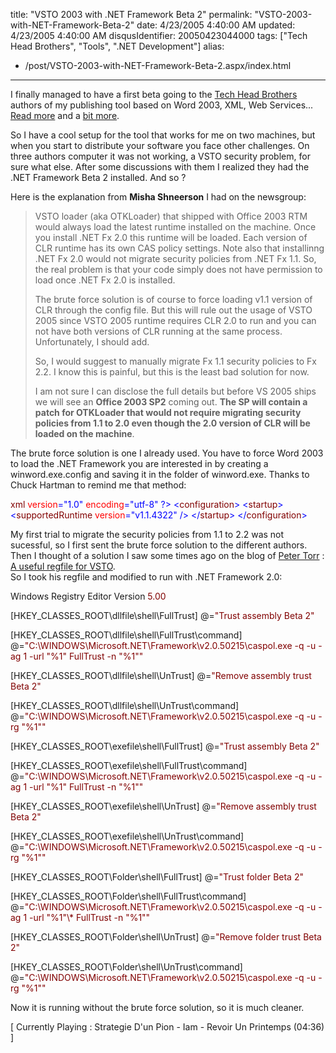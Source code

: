 title: "VSTO 2003 with .NET Framework Beta 2"
permalink: "VSTO-2003-with-NET-Framework-Beta-2"
date: 4/23/2005 4:40:00 AM
updated: 4/23/2005 4:40:00 AM
disqusIdentifier: 20050423044000
tags: ["Tech Head Brothers", "Tools", ".NET Development"]
alias:
 - /post/VSTO-2003-with-NET-Framework-Beta-2.aspx/index.html
---



I finally managed to have a first beta going to the [Tech Head Brothers](http://www.techheadbrothers.com/) authors of my 
publishing tool based on Word 2003, XML, Web Services... [Read 
more](http://weblogs.asp.net/lkempe/archive/2005/01/25/360227.aspx) and a [bit 
more](http://weblogs.asp.net/lkempe/archive/2004/11/03/251422.aspx).
<!-- more -->

So I have a cool setup for the tool that works for me on two machines, but 
when you start to distribute your software you face other challenges. On 
three authors computer it was not working, a VSTO security problem, for sure 
what else. After some discussions with them I realized they had the .NET 
Framework Beta 2 installed. And so ?

Here is the explanation from **Misha Shneerson** I had on the 
newsgroup:

> VSTO loader (aka OTKLoader) that shipped with Office 2003 RTM would always 
  load the latest runtime installed on the machine. Once you install .NET Fx 2.0 
  this runtime will be loaded. Each version of CLR runtime has its own CAS 
  policy settings. Note also that installinng .NET Fx 2.0 would not migrate 
  security policies from .NET Fx 1.1. So, the real problem is that your code 
  simply does not have permission to load once .NET Fx 2.0 is installed.
> 
> The brute force solution is of course to force loading v1.1 version of CLR 
  through the config file. But this will rule out the usage of VSTO 2005 since 
  VSTO 2005 runtime requires CLR 2.0 to run and you can not have both versions 
  of CLR running at the same process. Unfortunately, I should add.
> 
> So, I would suggest to manually migrate Fx 1.1 security policies to Fx 2.2. 
  I know this is painful, but this is the least bad solution for now.
> 
> I am not sure I can disclose the full details but before VS 2005 ships we 
  will see an **Office 2003 SP2** coming out. **The SP will 
  contain a patch for OTKLoader that would not require migrating security 
  policies from 1.1 to 2.0 even though the 2.0 version of CLR will be loaded on 
  the machine**.

The brute force solution is one I already used. You have to force Word 2003 
to load the .NET Framework you are interested in by creating a 
winword.exe.config and saving it in the folder of winword.exe. Thanks to Chuck 
Hartman to remind me that method:

<span style="COLOR: blue"><?</span><span style="COLOR: maroon">xml</span> <span style="COLOR: red">version</span>="<span style="COLOR: blue">1.0</span>" <span style="COLOR: red">encoding</span>="<span style="COLOR: blue">utf-8</span>" <span style="COLOR: blue">?></span>
<span style="COLOR: blue"><</span><span style="COLOR: maroon">configuration</span><span style="COLOR: blue">></span>
 <span style="COLOR: blue"><</span><span style="COLOR: maroon">startup</span><span style="COLOR: blue">></span>
  <span style="COLOR: blue"><</span><span style="COLOR: maroon">supportedRuntime</span> <span style="COLOR: red">version</span>="<span style="COLOR: blue">v1.1.4322</span>" /<span style="COLOR: blue">></span>
 <span style="COLOR: blue"><</span>/<span style="COLOR: maroon">startup</span><span style="COLOR: blue">></span>
<span style="COLOR: blue"><</span>/<span style="COLOR: maroon">configuration</span><span style="COLOR: blue">></span>

My first trial to migrate the security policies from 1.1 to 2.2 
was not sucessful, so I first sent the brute force solution to the different 
authors. Then I thought of a solution I saw some times ago on the blog of [Peter Torr](http://weblogs.asp.net/ptorr/) : [A useful 
regfile for VSTO](http://blogs.msdn.com/ptorr/archive/2004/07/16/184716.aspx).  
So I took his regfile and modified to run with .NET 
Framework 2.0:

Windows Registry Editor Version <span style="COLOR: maroon">5</span><span style="COLOR: maroon">.00</span> 

[HKEY_CLASSES_ROOT\dllfile\shell\FullTrust] 
@=<span style="COLOR: maroon">"Trust assembly Beta 2"</span> 

[HKEY_CLASSES_ROOT\dllfile\shell\FullTrust\command] 
@=<span style="COLOR: maroon">"C:\\WINDOWS\\Microsoft.NET\\Framework\\v2.0.50215\\caspol.exe -q -u -ag 1 -url \"%1\" FullTrust -n \"%1\""</span> 

[HKEY_CLASSES_ROOT\dllfile\shell\UnTrust] 
@=<span style="COLOR: maroon">"Remove assembly trust Beta 2"</span> 

[HKEY_CLASSES_ROOT\dllfile\shell\UnTrust\command] 
@=<span style="COLOR: maroon">"C:\\WINDOWS\\Microsoft.NET\\Framework\\v2.0.50215\\caspol.exe -q -u -rg \"%1\""</span> 
  
[HKEY_CLASSES_ROOT\exefile\shell\FullTrust] 
@=<span style="COLOR: maroon">"Trust assembly Beta 2"</span> 
  
[HKEY_CLASSES_ROOT\exefile\shell\FullTrust\command] 
@=<span style="COLOR: maroon">"C:\\WINDOWS\\Microsoft.NET\\Framework\\v2.0.50215\\caspol.exe -q -u -ag 1 -url \"%1\" FullTrust -n \"%1\""</span> 

[HKEY_CLASSES_ROOT\exefile\shell\UnTrust] 
@=<span style="COLOR: maroon">"Remove assembly trust Beta 2"</span> 

[HKEY_CLASSES_ROOT\exefile\shell\UnTrust\command] 
@=<span style="COLOR: maroon">"C:\\WINDOWS\\Microsoft.NET\\Framework\\v2.0.50215\\caspol.exe -q -u -rg \"%1\""</span> 

[HKEY_CLASSES_ROOT\Folder\shell\FullTrust] 
@=<span style="COLOR: maroon">"Trust folder Beta 2"</span> 

[HKEY_CLASSES_ROOT\Folder\shell\FullTrust\command] 
@=<span style="COLOR: maroon">"C:\\WINDOWS\\Microsoft.NET\\Framework\\v2.0.50215\\caspol.exe -q -u -ag 1 -url \"%1\"\\* FullTrust -n \"%1\""</span> 

[HKEY_CLASSES_ROOT\Folder\shell\UnTrust] 
@=<span style="COLOR: maroon">"Remove folder trust Beta 2"</span> 

[HKEY_CLASSES_ROOT\Folder\shell\UnTrust\command] 
@=<span style="COLOR: maroon">"C:\\WINDOWS\\Microsoft.NET\\Framework\\v2.0.50215\\caspol.exe -q -u -rg \"%1\""</span> 


Now it is running without the brute force solution, so it is much 
cleaner.

[ Currently Playing : Strategie D'un Pion - Iam - Revoir Un 
Printemps (04:36) ]
